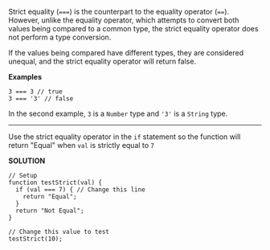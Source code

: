 Strict equality (`===`) is the counterpart to the equality operator (`==`). However, unlike the equality operator, which attempts to convert both values being compared to a common type, the strict equality operator does not perform a type conversion.

If the values being compared have different types, they are considered unequal, and the strict equality operator will return false.

**Examples**

```
3 === 3 // true
3 === '3' // false
```

In the second example, `3` is a `Number` type and `'3'` is a `String` type.

---

Use the strict equality operator in the `if` statement so the function will return "Equal" when `val` is strictly equal to `7`

**SOLUTION**

```
// Setup
function testStrict(val) {
  if (val === 7) { // Change this line
    return "Equal";
  }
  return "Not Equal";
}

// Change this value to test
testStrict(10);
```
